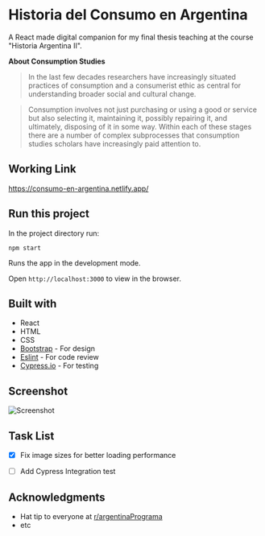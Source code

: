 # Historia del Consumo en Argentina
A React made digital companion for my final thesis teaching at the course "Historia Argentina II". 

**About Consumption Studies**

> In the last few decades researchers have increasingly situated practices of consumption and a consumerist ethic as central for understanding broader social and cultural change.

> Consumption involves not just purchasing or using a good or service but also selecting it, maintaining it, possibly repairing it, and ultimately, disposing of it in some way. Within each of these stages there are a number of complex subprocesses that consumption studies scholars have increasingly paid attention to.

## Working Link
https://consumo-en-argentina.netlify.app/

## Run this project
In the project directory run:
```
npm start
```
Runs the app in the development mode.

Open ```http://localhost:3000``` to view in the browser.


## Built with
* React
* HTML
* CSS 
* [Bootstrap](https://getbootstrap.com/) - For design
* [Eslint](https://eslint.org/) - For code review
* [Cypress.io](https://www.cypress.io/) - For testing

## Screenshot
![Screenshot](https://i.imgur.com/6SH8mjb.png)

## Task List
- [x] Fix image sizes for better loading performance
- [ ] Add Cypress Integration test


## Acknowledgments
* Hat tip to everyone at [r/argentinaPrograma](https://argentinaprograma.com/)
* etc

